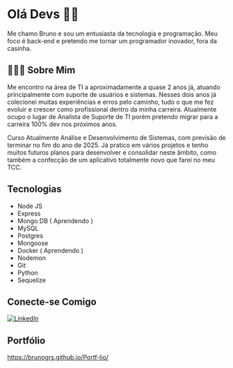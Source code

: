 # Olá Devs 🤟🏻

Me chamo Bruno e sou um entusiasta da tecnologia e programação. Meu foco é back-end e pretendo me tornar um programador inovador, fora da casinha.



## 👨🏻‍💻 Sobre Mim

Me encontro na área de TI a aproximadamente a quase 2 anos já, atuando principalmente com suporte de usuários e sistemas. Nesses dois anos já colecionei muitas experiências e erros pelo caminho, tudo o que me fez evoluir e crescer como profissional dentro da minha carreira. Atualmente ocupo o lugar de Analista de Suporte de TI porém pretendo migrar para a carreira 100% dev nos próximos anos.



Curso Atualmente Análise e Desenvolvimento de Sistemas, com previsão de terminar no fim do ano de 2025. Já pratico em  vários projetos e tenho muitos futuros planos para desenvolver e consolidar neste âmbito, como também a confecção de um aplicativo totalmente novo que farei no meu TCC.



## Tecnologias

- Node JS
- Express
- Mongo DB ( Aprendendo )
- MySQL
- Postgres
- Mongoose
- Docker ( Aprendendo )
- Nodemon
- Git
- Python
- Sequelize



## Conecte-se Comigo

[![LinkedIn](https://img.shields.io/badge/LinkedIn-000?style=for-the-badge&logo=linkedin&logoColor=0E76A8)](https://www.linkedin.com/in/bruno-gabriel-rodrigues/)

## Portfólio

https://brunogrs.github.io/Portf-lio/
